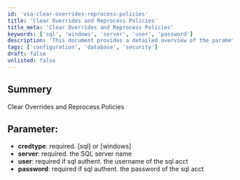 ```yaml
---
id: 'vsa-clear-overrides-reprocess-policies'
title: 'Clear Overrides and Reprocess Policies'
title_meta: 'Clear Overrides and Reprocess Policies'
keywords: ['sql', 'windows', 'server', 'user', 'password']
description: 'This document provides a detailed overview of the parameters required to clear overrides and reprocess policies in a SQL environment. It outlines the necessary credentials and server information needed for successful execution.'
tags: ['configuration', 'database', 'security']
draft: false
unlisted: false
---
```

## Summery

Clear Overrides and Reprocess Policies

## Parameter:

- **credtype**: required. [sql] or [windows]  
- **server**: required. the SQL server name  
- **user**: required if sql authent. the username of the sql acct  
- **password**: required if sql authent. the password of the sql acct  




